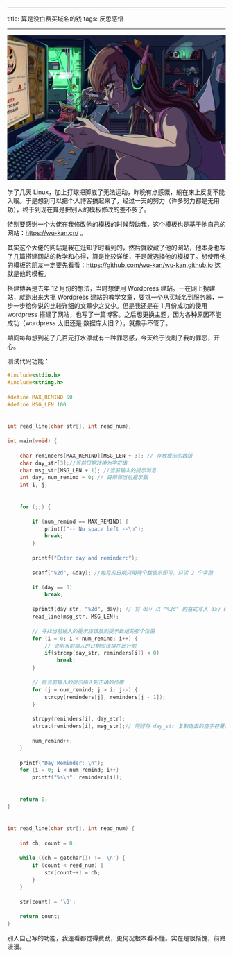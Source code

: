 

---

title: 算是没白费买域名的钱
tags: 反思感悟

---

![测试图片显示](https://github.com/hairrrrr/hairrrrr.github.io/blob/master/assets/2020-06-04-01.png)

学了几天 Linux，加上打球把脚崴了无法运动，昨晚有点感慨，躺在床上反复不能入眠。于是想到可以把个人博客搞起来了，经过一天的努力（许多努力都是无用功），终于到现在算是把别人的模板修改的差不多了。

特别要感谢一个大佬在我修改他的模板的时候帮助我，这个模板也是基于他自己的网站：https://wu-kan.cn/ 。

其实这个大佬的网站是我在逛知乎时看到的，然后就收藏了他的网站，他本身也写了几篇搭建网站的教学和心得，算是比较详细，于是就选择他的模板了。想使用他的模板的朋友一定要先看看：https://github.com/wu-kan/wu-kan.github.io 这就是他的模板。

搭建博客是去年 12 月份的想法，当时想使用 Wordpress 建站。一在网上搜建站，就跑出来大批 Wordpress 建站的教学文章，要挑一个从买域名到服务器，一步一步给你说的比较详细的文章少之又少。但是我还是在 1 月份成功的使用 wordpress 搭建了网站，也写了一篇博客。之后想更换主题，因为各种原因不能成功（wordpress 太旧还是 数据库太旧？），就撒手不管了。

期间每每想到花了几百元打水漂就有一种罪恶感，今天终于洗刷了我的罪恶，开心。

测试代码功能：
```c
#include<stdio.h>
#include<string.h>

#define MAX_REMIND 50
#define MSG_LEN 100


int read_line(char str[], int read_num);

int main(void) {

	char reminders[MAX_REMIND][MSG_LEN + 3]; // 存放提示的数组
	char day_str[3];//当前日期转换为字符串
	char msg_str[MSG_LEN + 1]; //当前输入的提示消息
	int day, num_remind = 0; // 日期和当前提示数
	int i, j;


	for (;;) {
		
		if (num_remind == MAX_REMIND) {
			printf("-- No space left --\n");
			break;
		}

		printf("Enter day and reminder:");

		scanf("%2d", &day); //每月的日期只用两个数表示即可，只读 2 个字段
		
		if (day == 0)
			break;
		
		sprintf(day_str, "%2d", day); // 将 day 以 "%2d" 的格式写入 day_str 字符数组中。"%2d" 保证小于10的天占两位右对齐
		read_line(msg_str, MSG_LEN);
		
		// 寻找当前输入的提示应该放到提示数组的那个位置
		for (i = 0; i < num_remind; i++) {
			// 说明当前输入的日期应该排在此行前
			if(strcmp(day_str, reminders[i]) < 0)
				break; 
		}

		// 将当前输入的提示插入到正确的位置
		for (j = num_remind; j > i; j--) {
			strcpy(reminders[j], reminders[j - 1]);
		}

		strcpy(reminders[i], day_str);
		strcat(reminders[i], msg_str);// 刚好将 day_str 复制进去的空字符覆盖掉了

		num_remind++;
	}

	printf("Day Reminder: \n");
	for (i = 0; i < num_remind; i++)
		printf("%s\n", reminders[i]);


	return 0;
}


int read_line(char str[], int read_num) {

	int ch, count = 0;

	while ((ch = getchar()) != '\n') {
		if (count < read_num) {
			str[count++] = ch;
		}
	}

	str[count] = '\0';

	return count;
}
```



别人自己写的功能，我连看都觉得费劲，更何况根本看不懂。实在是很惭愧，前路漫漫。